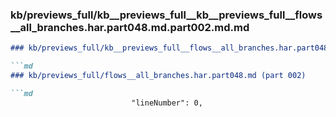 ### kb/previews_full/kb__previews_full__kb__previews_full__flows__all_branches.har.part048.md.part002.md.md

```md
### kb/previews_full/kb__previews_full__flows__all_branches.har.part048.md.part002.md

```md
### kb/previews_full/flows__all_branches.har.part048.md (part 002)

```md
                           "lineNumber": 0,
  
```

```

```

```
